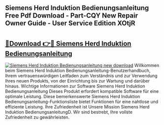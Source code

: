 ## Siemens Herd Induktion Bedienungsanleitung Free Pdf Download - Part-CQY New Repair Owner Guide - User Service Edition XOtjR

# <h2><a href="http://df3gkg.blite.top/?on=Siemens+Herd+Induktion+Bedienungsanleitung">🔗Download 👉🔴 Siemens Herd Induktion Bedienungsanleitung</a></h2>

[![Siemens Herd Induktion Bedienungsanleitung new download](https://i.imgur.com/lujVjoI.png)](http://df3gkg.blite.top/?on=Siemens+Herd+Induktion+Bedienungsanleitung)
Willkommen beim Siemens Herd Induktion Bedienungsanleitung-Benutzerhandbuch, Ihrem vertrauenswürdigen Leitfaden zum Verständnis und zur Verwendung Ihres neuen Produkts, von der Einrichtung bis zur Wartung und darüber hinaus. Wichtige Informationen zur Software Siemens Herd Induktion Bedienungsanleitung Dieses Produkt erfordert kompatible Software für eine optimale Leistung. Diese bemerkenswerte Siemens Herd Induktion Bedienungsanleitung-Funktionsliste bietet Funktionen für eine nahtlose und effiziente Leistung. Ihre Zufriedenheit ist Unsere Mission Siemens Herd Induktion BedienungsanleitungD. Wir sind bestrebt, Ihre vollste Zufriedenheit zu gewährleisten.
